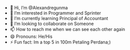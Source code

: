 - 👋 Hi, I’m @Alexandregunma
- 👀 I’m interested in Programmer and Sprinter
- 🌱 I’m currently learning Principal of Accountant
- 💞️ I’m looking to collaborate on Someone
- 📫 How to reach me when we can see each other again
- 😄 Pronouns: He/His
- ⚡ Fun fact: Im a top 5 in 100m Petaling Perdana;)

<!---
Alexandregunma/Alexandregunma is a ✨ special ✨ repository because its `README.md` (this file) appears on your GitHub profile.
You can click the Preview link to take a look at your changes.
--->
